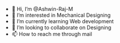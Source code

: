 - 👋 Hi, I’m @Ashwin-Raj-M
- 👀 I’m interested in Mechanical Designing
- 🌱 I’m currently learning Web development
- 💞️ I’m looking to collaborate on Designing
- 📫 How to reach me through mail

<!---
Ashwin-Raj-M/Ashwin-Raj-M is a ✨ special ✨ repository because its `README.md` (this file) appears on your GitHub profile.
You can click the Preview link to take a look at your changes.
--->
